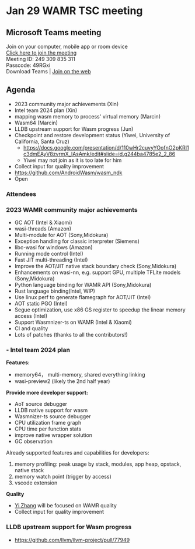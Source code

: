 # Jan 29 WAMR TSC meeting

## Microsoft Teams meeting 
Join on your computer, mobile app or room device  
[Click here to join the meeting](https://teams.microsoft.com/l/meetup-join/19%3ameeting_NTg1MWVhZTgtNWJjMS00NDNmLWExMTEtZjljNTlmOTExNTYw%40thread.v2/0?context=%7b%22Tid%22%3a%2246c98d88-e344-4ed4-8496-4ed7712e255d%22%2c%22Oid%22%3a%22de5fe87c-0211-4d1e-a72b-3f57084d94fd%22%7d)  
Meeting ID: 249 309 835 311   
Passcode: 49RGxi   
Download Teams | [Join on the web](https://www.microsoft.com/microsoft-teams/join-a-meeting)  

## Agenda
- 2023 community major achievements (Xin)
- Intel team 2024 plan (Xin)
- mapping wasm memory to process' virtual memory (Marcin)
- Wasm64 (Marcin)
- LLDB upstream support for Wasm progress (Jun)
- Checkpoint and restore development status (Yiwei, University of California, Santa Cruz)
    -  https://docs.google.com/presentation/d/110wHr2cuvyYOofnO2pKRI1c3dmEAyV8zvrmX_IAsAmk/edit#slide=id.g244ba4785e2_2_86
    - Yiwei may not join as it is too late for him
- Collect input for quality improvement 
- https://github.com/AndroidWasm/wasm_ndk
- Open

### Attendees

### 2023 WAMR community major achievements
- GC AOT (Intel & Xiaomi)
- wasi-threads (Amazon)
- Multi-module for AOT (Sony,Midokura)
- Exception handling for classic interpreter (Siemens)
- libc-wasi for windows (Amazon)
- Running mode control (Intel)
- Fast JIT multi-threading (Intel)
- Improve the AOT/JIT native stack boundary check (Sony,Midokura)
- Enhancements on wasi-nn, e.g. support GPU, multiple TFLite models (Sony,Midokura)
- Python language binding for WAMR API (Sony,Midokura)
- Rust language binding(Intel, WIP)
- Use linux perf to generate flamegraph for AOT/JIT (Intel)
- AOT static PGO (Intel)
- Segue optimization, use x86 GS register to speedup the linear memory access (Intel)
- Support Wasmnizer-ts on WAMR (Intel & Xiaomi)
- CI and quality
- Lots of patches (thanks to all the contributors!)

### - Intel team 2024 plan 
**Features:**  
- memory64， multi-memory, shared everything linking
- wasi-preview2 (likely the 2nd half year)

**Provide more developer support:**  
- AoT source debugger
- LLDB native support for wasm
- Wasmnizer-ts source debugger
- CPU utilization frame graph
- CPU time per function stats
- improve native wrapper solution
- GC observation

Already supported features and capabilities for developers:  
1. memory profiling: peak usage by stack, modules, app heap, opstack, native stack
2. memory watch point (trigger by access)
3. vscode extension

**Quality**
- [Yi Zhang](github.com/yzha107) will be focused on WAMR quality
- Collect input for quality improvement


### LLDB upstream support for Wasm progress 
- https://github.com/llvm/llvm-project/pull/77949

